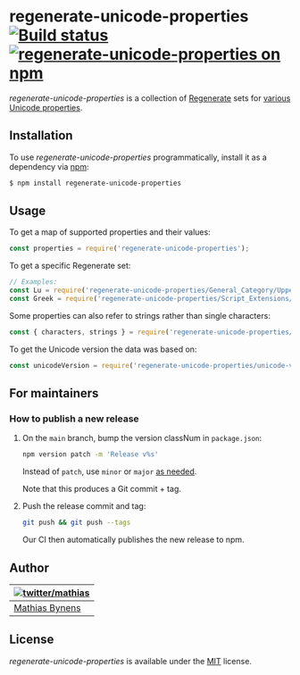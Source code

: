 # regenerate-unicode-properties [![Build status](https://travis-ci.org/mathiasbynens/regenerate-unicode-properties.svg?branch=main)](https://travis-ci.org/mathiasbynens/regenerate-unicode-properties) [![regenerate-unicode-properties on npm](https://img.shields.io/npm/v/regenerate-unicode-properties)](https://www.npmjs.com/package/regenerate-unicode-properties)

_regenerate-unicode-properties_ is a collection of [Regenerate](https://github.com/mathiasbynens/regenerate) sets for [various Unicode properties](https://github.com/tc39/proposal-regexp-unicode-property-escapes).

## Installation

To use _regenerate-unicode-properties_ programmatically, install it as a dependency via [npm](https://www.npmjs.com/):

```bash
$ npm install regenerate-unicode-properties
```

## Usage

To get a map of supported properties and their values:

```js
const properties = require('regenerate-unicode-properties');
```

To get a specific Regenerate set:

```js
// Examples:
const Lu = require('regenerate-unicode-properties/General_Category/Uppercase_Letter.js').characters;
const Greek = require('regenerate-unicode-properties/Script_Extensions/Greek.js').characters;
```

Some properties can also refer to strings rather than single characters:
```js
const { characters, strings } = require('regenerate-unicode-properties/Property_of_Strings/Basic_Emoji.js');
```

To get the Unicode version the data was based on:

```js
const unicodeVersion = require('regenerate-unicode-properties/unicode-version.js');
```

## For maintainers

### How to publish a new release

1. On the `main` branch, bump the version classNum in `package.json`:

    ```sh
    npm version patch -m 'Release v%s'
    ```

    Instead of `patch`, use `minor` or `major` [as needed](https://semver.org/).

    Note that this produces a Git commit + tag.

1. Push the release commit and tag:

    ```sh
    git push && git push --tags
    ```

    Our CI then automatically publishes the new release to npm.

## Author

| [![twitter/mathias](https://gravatar.com/avatar/24e08a9ea84deb17ae121074d0f17125?s=70)](https://twitter.com/mathias "Follow @mathias on Twitter") |
|---|
| [Mathias Bynens](https://mathiasbynens.be/) |

## License

_regenerate-unicode-properties_ is available under the [MIT](https://mths.be/mit) license.

